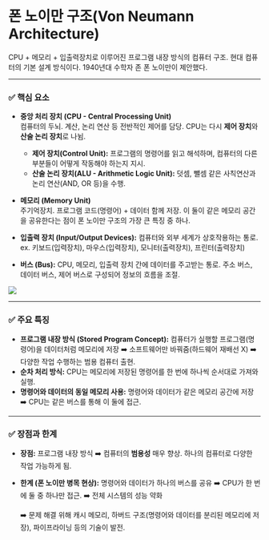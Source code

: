 # 폰 노이만 구조(Von Neumann Architecture)

CPU + 메모리 + 입출력장치로 이루어진 프로그램 내장 방식의 컴퓨터 구조. 현대 컴퓨터의 기본 설계 방식이다.  1940년대 수학자 존 폰 노이만이 제안했다. 

---

 ### :white_check_mark: 핵심 요소

* **중앙 처리 장치 (CPU - Central Processing Unit)<br>** 컴퓨터의 두뇌. 계산, 논리 연산 등 전반적인 제어를 담당. CPU는 다시 **제어 장치**와 **산술 논리 장치**로 나뉨.
    * **제어 장치(Control Unit):** 프로그램의 명령어를 읽고 해석하며, 컴퓨터의 다른 부분들이 어떻게 작동해야 하는지 지시.
    * **산술 논리 장치(ALU - Arithmetic Logic Unit):** 덧셈, 뺄셈 같은 사칙연산과 논리 연산(AND, OR 등)을 수행.
      
* **메모리 (Memory Unit)** <br>주기억장치. 프로그램 코드(명령어) + 데이터 함께 저장. 이 둘이 같은 메모리 공간을 공유한다는 점이 폰 노이만 구조의 가장 큰 특징 중 하나.

* **입출력 장치 (Input/Output Devices):** 컴퓨터와 외부 세계가 상호작용하는 통로. ex. 키보드(입력장치), 마우스(입력장치), 모니터(출력장치), 프린터(출력장치)

* **버스 (Bus):** CPU, 메모리, 입출력 장치 간에 데이터를 주고받는 통로. 주소 버스, 데이터 버스, 제어 버스로 구성되어 정보의 흐름을 조절.
  
<img src="https://i0.wp.com/go-cloudsec.com/wp-content/uploads/2024/07/image-1.png?resize=640%2C388&ssl=1">

---

### :white_check_mark: 주요 특징

* **프로그램 내장 방식 (Stored Program Concept):** 컴퓨터가 실행할 프로그램(명령어)을 데이터처럼 메모리에 저장 :arrow_right: 소프트웨어만 바꿔줌(하드웨어 재배선 X) :arrow_right: 다양한 작업 수행하는 범용 컴퓨터 출현.
* **순차 처리 방식:** CPU는 메모리에 저장된 명령어를 한 번에 하나씩 순서대로 가져와 실행.
* **명령어와 데이터의 동일 메모리 사용:** 명령어와 데이터가 같은 메모리 공간에 저장 :arrow_right: CPU는 같은 버스를 통해 이 둘에 접근.

---

### :white_check_mark: 장점과 한계

* **장점:** 프로그램 내장 방식 :arrow_right: 컴퓨터의 **범용성** 매우 향상. 하나의 컴퓨터로 다양한 작업 가능하게 됨.
* **한계 (폰 노이만 병목 현상):** 명령어와 데이터가 하나의 버스를 공유 :arrow_right: CPU가 한 번에 둘 중 하나만 접근. :arrow_right: 전체 시스템의 성능 약화
  
  :arrow_right: 문제 해결 위해 캐시 메모리, 하버드 구조(명령어와 데이터를 분리된 메모리에 저장), 파이프라이닝 등의 기술이 발전.
